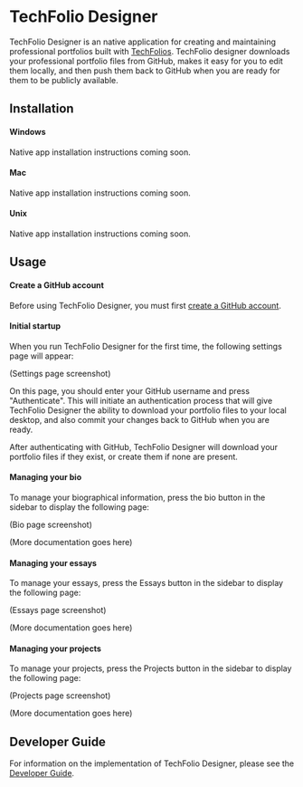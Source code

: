 # TechFolio Designer

TechFolio Designer is an native application for creating and maintaining professional portfolios built with [TechFolios](http://techfolios.github.io/).  TechFolio designer downloads your professional portfolio files from GitHub, makes it easy for you to edit them locally, and then push them back to GitHub when you are ready for them to be publicly available.

## Installation

#### Windows

Native app installation instructions coming soon.

#### Mac

Native app installation instructions coming soon.

#### Unix

Native app installation instructions coming soon.

## Usage

#### Create a GitHub account

Before using TechFolio Designer, you must first [create a GitHub account](https://github.com/join). 

#### Initial startup

When you run TechFolio Designer for the first time, the following settings page will appear:

(Settings page screenshot)

On this page, you should enter your GitHub username and press "Authenticate".  This will initiate an authentication process that will give TechFolio Designer the ability to download your portfolio files to your local desktop, and also commit your changes back to GitHub when you are ready.

After authenticating with GitHub, TechFolio Designer will download your portfolio files if they exist, or create them if none are present.  

#### Managing your bio

To manage your biographical information, press the bio button in the sidebar to display the following page:

(Bio page screenshot)

(More documentation goes here)

#### Managing your essays

To manage your essays, press the Essays button in the sidebar to display the following page:

(Essays page screenshot)

(More documentation goes here)

#### Managing your projects

To manage your projects, press the Projects button in the sidebar to display the following page:

(Projects page screenshot)

(More documentation goes here)

## Developer Guide

For information on the implementation of TechFolio Designer, please see the [Developer Guide](./developer-guide.html).




